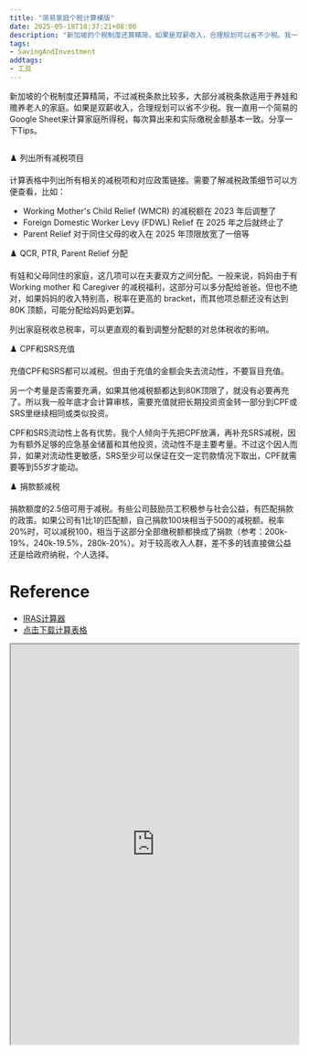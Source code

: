 ```yaml
---
title: "简易家庭个税计算模版"
date: 2025-05-18T18:37:21+08:00
description: "新加坡的个税制度还算精简，如果是双薪收入，合理规划可以省不少税。我一直用一个简易的Google Sheet来计算家庭所得税，每次算出来和实际缴税金额基本一致。分享一下Tips"
tags:
- SavingAndInvestment
addtags:
- 工具
---
```


新加坡的个税制度还算精简，不过减税条款比较多，大部分减税条款适用于养娃和赡养老人的家庭。如果是双薪收入，合理规划可以省不少税。我一直用一个简易的Google Sheet来计算家庭所得税，每次算出来和实际缴税金额基本一致。分享一下Tips。

<div>
    <span class="image fit" style="max-width: 800px;"><img src="https://s3.ap-southeast-1.amazonaws.com/littlecheesecake.me/money.sense/personal-income-tax-calculator-family/tax-relief-sample-calculations.excalidraw.png" alt="" /></span>
</div>

♟️ 列出所有减税项目

计算表格中列出所有相关的减税项和对应政策链接。需要了解减税政策细节可以方便查看，比如：

- Working Mother's Child Relief (WMCR) 的减税额在 2023 年后调整了
- Foreign Domestic Worker Levy (FDWL) Relief 在 2025 年之后就终止了
- Parent Relief 对于同住父母的收入在 2025 年顶限放宽了一倍等

♟️ QCR, PTR, Parent Relief 分配

有娃和父母同住的家庭，这几项可以在夫妻双方之间分配。一般来说，妈妈由于有 Working mother 和 Caregiver 的减税福利，这部分可以多分配给爸爸。但也不绝对，如果妈妈的收入特别高，税率在更高的 bracket，而其他项总额还没有达到 80K 顶额，可能分配给妈妈更划算。

列出家庭税收总税率，可以更直观的看到调整分配额的对总体税收的影响。

♟️ CPF和SRS充值

充值CPF和SRS都可以减税。但由于充值的金额会失去流动性，不要盲目充值。

另一个考量是否需要充满，如果其他减税额都达到80K顶限了，就没有必要再充了。所以我一般年底才会计算审核，需要充值就把长期投资资金转一部分到CPF或SRS里继续相同或类似投资。

CPF和SRS流动性上各有优势。我个人倾向于先把CPF放满，再补充SRS减税，因为有额外足够的应急基金储蓄和其他投资，流动性不是主要考量。不过这个因人而异，如果对流动性更敏感，SRS至少可以保证在交一定罚款情况下取出，CPF就需要等到55岁才能动。

♟️ 捐款额减税

捐款额度的2.5倍可用于减税。有些公司鼓励员工积极参与社会公益，有匹配捐款的政策。如果公司有1比1的匹配额，自己捐款100块相当于500的减税额。税率20%时，可以减税100，相当于这部分全部缴税额都换成了捐款（参考：200k-19%，240k-19.5%，280k-20%）。对于较高收入人群，差不多的钱直接做公益还是给政府纳税，个人选择。


# Reference

- [IRAS计算器](https://www.iras.gov.sg/quick-links/calculators)
- [点击下载计算表格](https://s3.ap-southeast-1.amazonaws.com/littlecheesecake.me/money.sense/personal-income-tax-calculator-family/Sample+Personal+Income+Tax+for+Familty+Calculator.xlsx)

<div style="margin-bottom: 40px">
    <iframe width="100%" height="700px" src="https://docs.google.com/spreadsheets/d/e/2PACX-1vSf1PBc47YbrZ_vH2n7JDrlFz7UPyldjbcLsD_enB49W1zVg6Hzvrk_8f9RhncQElRnnaMXXM8eyIOM/pubhtml?gid=0&amp;single=true&amp;widget=true&amp;headers=false"></iframe>
</div>